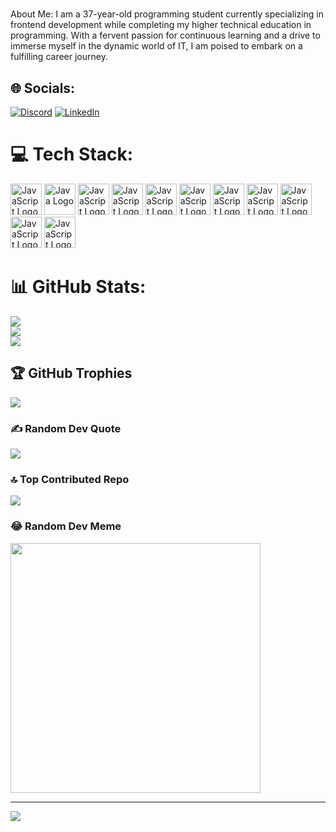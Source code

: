 

# 
 About Me:
I am a 37-year-old programming student currently specializing in frontend development while completing my higher technical education in programming. With a fervent passion for continuous learning and a drive to immerse myself in the dynamic world of IT, I am poised to embark on a fulfilling career journey.


## 🌐 Socials:
[![Discord](https://img.shields.io/badge/Discord-%237289DA.svg?logo=discord&logoColor=white)](https://discord.gg/gastonriecan)  [![LinkedIn](https://img.shields.io/badge/LinkedIn-%230077B5.svg?logo=linkedin&logoColor=white)](http://linkedin.com/in/gastón-esteban-riecan-a396bb207)
# 💻 Tech Stack:
<img src="https://cdn.worldvectorlogo.com/logos/javascript-1.svg" alt="JavaScript Logo" width="50" height="50" />
<img src="https://cdn.jsdelivr.net/gh/devicons/devicon@latest/icons/java/java-original.svg" alt="Java Logo" width="50" height="50" />
<img src="https://cdn.worldvectorlogo.com/logos/javascript-1.svg" alt="JavaScript Logo" width="50" height="50" />
<img src="https://cdn.worldvectorlogo.com/logos/javascript-1.svg" alt="JavaScript Logo" width="50" height="50" />
<img src="https://cdn.worldvectorlogo.com/logos/javascript-1.svg" alt="JavaScript Logo" width="50" height="50" />
<img src="https://cdn.worldvectorlogo.com/logos/javascript-1.svg" alt="JavaScript Logo" width="50" height="50" />
<img src="https://cdn.worldvectorlogo.com/logos/javascript-1.svg" alt="JavaScript Logo" width="50" height="50" />
<img src="https://cdn.worldvectorlogo.com/logos/javascript-1.svg" alt="JavaScript Logo" width="50" height="50" />
<img src="https://cdn.worldvectorlogo.com/logos/javascript-1.svg" alt="JavaScript Logo" width="50" height="50" />
<img src="https://cdn.worldvectorlogo.com/logos/javascript-1.svg" alt="JavaScript Logo" width="50" height="50" />
<img src="https://cdn.worldvectorlogo.com/logos/javascript-1.svg" alt="JavaScript Logo" width="50" height="50" />


# 📊 GitHub Stats:
![](https://github-readme-stats.vercel.app/api?username=GastonRiecan&theme=blue-green&hide_border=true&include_all_commits=false&count_private=true)<br/>
![](https://github-readme-streak-stats.herokuapp.com/?user=GastonRiecan&theme=blue-green&hide_border=true)<br/>
![](https://github-readme-stats.vercel.app/api/top-langs/?username=GastonRiecan&theme=blue-green&hide_border=true&include_all_commits=false&count_private=true&layout=compact)

## 🏆 GitHub Trophies
![](https://github-profile-trophy.vercel.app/?username=GastonRiecan&theme=gruvbox&no-frame=true&no-bg=false&margin-w=4)

### ✍️ Random Dev Quote
![](https://quotes-github-readme.vercel.app/api?type=horizontal&theme=radical)

### 🔝 Top Contributed Repo
![](https://github-contributor-stats.vercel.app/api?username=GastonRiecan&limit=5&theme=dark&combine_all_yearly_contributions=true)

### 😂 Random Dev Meme
<img src='https://randommeme-five.vercel.app/' style="height: 400px;"/>

---
[![](https://visitcount.itsvg.in/api?id=GastonRiecan&icon=0&color=3)](https://visitcount.itsvg.in)

<!-- Proudly created with GPRM ( https://gprm.itsvg.in ) -->
